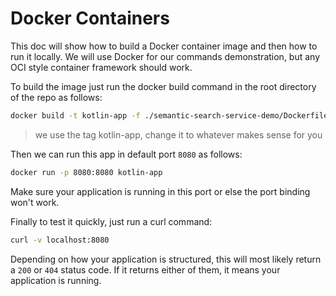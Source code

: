 # Docker Containers

This doc will show how to build a Docker container image and then how to run it locally. We will use Docker for our commands demonstration, but any OCI style container framework should work.

To build the image just run the docker build command in the root directory of the repo as follows:

```sh
docker build -t kotlin-app -f ./semantic-search-service-demo/Dockerfile .
```

> we use the tag kotlin-app, change it to whatever makes sense for you

Then we can run this app in default port `8080` as follows:

```sh
docker run -p 8080:8080 kotlin-app
```

Make sure your application is running in this port or else the port binding won't work.

Finally to test it quickly, just run a curl command:

```sh
curl -v localhost:8080
```

Depending on how your application is structured, this will most likely return a `200` or `404` status code. If it returns either of them, it means your application is running.